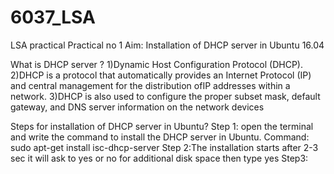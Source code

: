 # 6037_LSA
LSA practical
                    Practical no 1
Aim: Installation of DHCP server in Ubuntu 16.04

What is DHCP server ?
1)Dynamic Host Configuration Protocol (DHCP).
2)DHCP is a protocol that automatically provides an
Internet Protocol (IP) and central management for the
distribution ofIP addresses within a network.
3)DHCP is also used to configure the proper subset mask,
default gateway, and DNS server information on the
network devices

Steps for installation of DHCP server in Ubuntu?
Step 1: open the terminal and write the command to install
        the DHCP server in Ubuntu.
        Command: sudo apt-get install isc-dhcp-server
Step 2:The installation starts after 2-3 sec it will ask 
       to yes or no for additional disk space then type yes
Step3:
       
